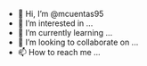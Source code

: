 - 👋 Hi, I’m @mcuentas95
- 👀 I’m interested in ...
- 🌱 I’m currently learning ...
- 💞️ I’m looking to collaborate on ...
- 📫 How to reach me ...

<!---
mcuentas95/mcuentas95 is a ✨ special ✨ repository because its `README.md` (this file) appears on your GitHub profile.
You can click the Preview link to take a look at your changes.
--->
